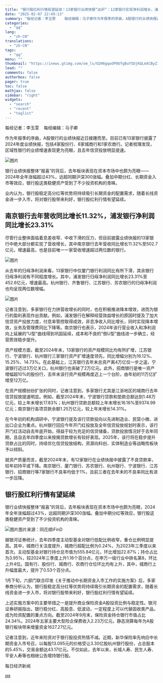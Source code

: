 ```yaml
---
title: "银行股红利行情有望延续！13家银行业绩快报“出炉”：12家银行实现净利润增长，浦发银行净利增幅居首"
date: "2025-02-07 22:49:13"
summary: "每经记者：李玉雯    每经编辑：马子卿作为年报季的序曲，A股银行的业绩快报近日接踵而至。目前已有1..."
categories:
  - "qq"
lang:
  - "zh-CN"
translations:
  - "zh-CN"
tags:
  - "qq"
menu: ""
thumbnail: "https://inews.gtimg.com/om_ls/O2H6gqodP0UfgBuY5DjKQLmXCByZ1HrMsYD-Rr-U-KDOAAA_640360/0"
lead: ""
comments: false
authorbox: false
pager: true
toc: false
mathjax: false
sidebar: "right"
widgets:
  - "search"
  - "recent"
  - "taglist"
---
```


每经记者：李玉雯    每经编辑：马子卿

作为年报季的序曲，A股银行的业绩快报近日接踵而至。目前已有13家银行披露了2024年度业绩快报，包括4家股份行、8家城商行和1家农商行。记者梳理发现，区域性银行的业绩增速表现更为亮眼，且去年信贷投放明显提速。

![图片](https://inews.gtimg.com/om_bt/OFCjRLy6_g64rjFukvr-OAW2T-_Uk5rsDsRpoxTxkzxEAAA/641)

银行业绩快报整体“报喜”的背后，去年板块表现在资本市场中也颇为亮眼——2024年全年涨幅超过43%，远超同期沪深300涨幅。叠加中期分红、长期资金入市等效应，银行股这类稳健资产受到了不少投资机构的青睐。

业内认为，银行股稳定高分红等优势将持续吸引长期资金的配置需求，随着长线资金进一步入市，将对银行股带来利好，银行股红利行情有望延续。

南京银行去年营收同比增长11.32%，浦发银行净利润同比增长23.31%
------------------------------------

尽管行业整体面临着息差收窄、中收下滑的压力，但目前披露业绩快报的13家银行中绝大部分都实现了营收增长，其中南京银行去年营收同比增长11.32%至502.7亿元，增速最高，也是目前唯一一家营收增速超过两位数的银行。

![图片](https://inews.gtimg.com/om_bt/O6gDAgfK0Ifsi2oSRQjmfsa81c-9xl5z6pA-OYek_5ReYAA/641)

从去年的归母净利润来看，13家银行中仅厦门银行利润同比有所下滑，其余银行归母净利润有不同程度增长。其中，浦发银行归母净利润同比增长23.31%至452.6亿元，增速最高。杭州银行、齐鲁银行、江苏银行、苏农银行的归母净利润也均呈现两位数增幅。

![图片](https://inews.gtimg.com/om_bt/Osit4iAgK4GZFSyqIekIccS3s7SJBI_F6OCE-K6GSpPakAA/641)

记者注意到，多家银行在力拼营收增长的同时，也在积极推进降本增效，进而为银行的盈利表现作出贡献。例如，浦发银行在解释经营效益增长的原因时提及了加大信贷资产投放力度，付息率管控取得成效，非息净收入同比增长，同时实现降本增效，业务及管理费同比下降等。南京银行也表示，2024年该行营业收入和净利润向上延展的“U型”曲线得到巩固延续，成本和不良的“倒U型”曲线进一步确立，经营质效稳步提升。

资产规模方面，截至2024年末，13家银行的资产规模同比均有所扩增，江苏银行、宁波银行、杭州银行三家银行资产扩增速度领先，同比增幅分别为16.12%、15.25%、14.73%。在此基础上，江苏银行去年末总资产离4万亿仅一步之遥，宁波银行迈过3万亿关口，杭州银行也突破了2万亿元。此外，招商银行是唯一资产增幅超10%的股份行，去年末该行资产规模再度迈上一个台阶，由年初的11万亿扩增至12万亿。

在资产规模纷纷扩张的同时，记者注意到，多家银行尤其是江浙地区的城商行去年信贷投放提速明显。例如，截至2024年末，宁波银行贷款和垫款总额达到1.48万亿元，较上年末增长17.83%；杭州银行贷款总额较上年末增长16.16%至9374.99亿元；南京银行各项贷款余额1.25万亿元，较上年末增长14.31%。

在今年初的机构调研中，宁波银行提及该行贷款投向以先进制造业、民营小微、进出口企业为重点。杭州银行回应今年开门红投放及全年信贷投放规划时表示，该行开门红活动自去年底开始，得益于较为充足的信贷储备，贷款投放情况好于去年同期，且自去年四季度以来按揭贷款增长有较好表现。2025年，该行将在稳步提升贷款占比的同时，持续优化信贷投放结构，资源向科创、实体制造业等战略性板块予以倾斜。

就资产质量而言，截至2024年末，有12家银行在业绩快报中披露了不良贷款率，较年初持平或下降。南京银行、厦门银行、苏农银行、杭州银行、宁波银行、江苏银行、招商银行等7家银行不良率均低于1%，且前三者在去年末的不良率同比有进一步压降。

银行股红利行情有望延续
-----------

银行业绩快报整体“报喜”的背后，去年板块表现在资本市场中也颇为亮眼，2024年全年涨幅超过43%，远超同期沪深300涨幅。叠加中期分红等效应，银行股这类稳健资产受到了不少投资机构的青睐。

![图片](https://inews.gtimg.com/om_bt/O4s1L8hOAZYugTXc5ci0nY3ltg4c-UoeoYyMZwmcPfrv8AA/641)图片来源：同花顺iFinD

据银河证券统计，去年四季度主动型基金对银行低配比例收窄，重仓比例明显提高。其中，城商行关注度提升，城商行超配比例为0.24%，为2023年三季度以来首次。主动型基金对银行持仓总市值为555.84亿元，环比增加22.87%；持仓占比为3.95%，较2024年三季度上升1.16个百分点，在申万一级行业中排名第8，环比上升4位。国有行、股份行、城商行、农商行仓位环比均有上升，其中，城商行上升幅度最大，提升了0.53个百分点。

1月下旬，六部门联合印发《关于推动中长期资金入市工作的实施方案》后，多家券商分析认为，银行股稳定高分红等优势将持续吸引长期资金的配置需求，随着长线资金进一步入市，将对银行股带来利好，银行股红利行情有望延续。

上述实施方案中的主要举措之一是提升商业保险资金A股投资比例与稳定性。银河证券研报指出，银行稳分红、高股息、低波动，一定程度上可以代替固收类产品，成为险资配置的重点方向。截至2024年9月末，保险资金持仓银行市值占比24.34%。2024年五家主要大型险企保费收入2.23万亿元，静态测算每年为A股银行板块带来增量资金1627.27亿元。

记者注意到，近年来险资对于银行股投资热情不减。近期，新华保险率先响应中长期资金入市号召，以每股13.095元的价格受让3.30亿股杭州银行股份，占总股本的5.45%，交易金额达43.17亿元。不仅如此，去年以来，长城人寿、民生人寿、平安人寿等也相继公告增持银行股。

  

每日经济新闻

[qq](https://new.qq.com/rain/a/20250207A099CL00)
